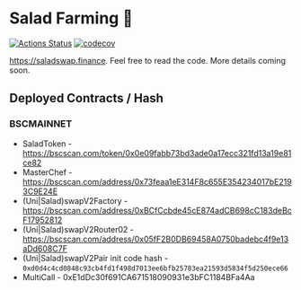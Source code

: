 # Salad Farming 🥞

[![Actions Status](https://github.com/Saladswap/salad-farm/workflows/CI/badge.svg)](https://github.com/Saladswap/salad-farm/actions)
[![codecov](https://codecov.io/gh/saladswap/salad-farm/branch/master/graph/badge.svg?token=5XMLP74IR0)](https://codecov.io/gh/saladswap/salad-farm)

https://saladswap.finance. Feel free to read the code. More details coming soon.

## Deployed Contracts / Hash

### BSCMAINNET

- SaladToken - https://bscscan.com/token/0x0e09fabb73bd3ade0a17ecc321fd13a19e81ce82
- MasterChef - https://bscscan.com/address/0x73feaa1eE314F8c655E354234017bE2193C9E24E
- (Uni|Salad)swapV2Factory - https://bscscan.com/address/0xBCfCcbde45cE874adCB698cC183deBcF17952812
- (Uni|Salad)swapV2Router02 - https://bscscan.com/address/0x05fF2B0DB69458A0750badebc4f9e13aDd608C7F
- (Uni|Salad)swapV2Pair init code hash - `0xd0d4c4cd0848c93cb4fd1f498d7013ee6bfb25783ea21593d5834f5d250ece66`
- MultiCall - 0xE1dDc30f691CA671518090931e3bFC1184BFa4Aa
